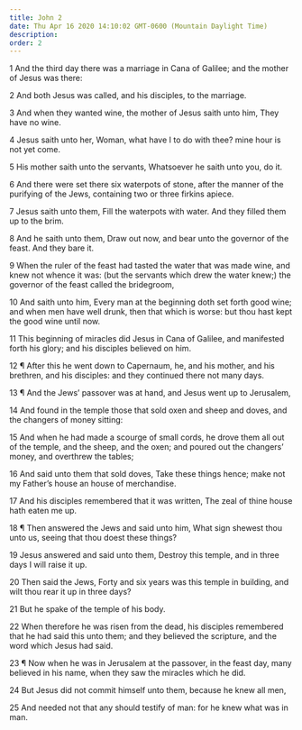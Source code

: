 ```yaml
---
title: John 2
date: Thu Apr 16 2020 14:10:02 GMT-0600 (Mountain Daylight Time)
description: 
order: 2
---
```


<p>
  1 And the third day there was a marriage in Cana of Galilee; and the mother of
  Jesus was there:
</p>
<p>2 And both Jesus was called, and his disciples, to the marriage.</p>
<p>
  3 And when they wanted wine, the mother of Jesus saith unto him, They have no
  wine.
</p>
<p>
  4 Jesus saith unto her, Woman, what have I to do with thee? mine hour is not
  yet come.
</p>
<p>
  5 His mother saith unto the servants, Whatsoever he saith unto you, do it.
</p>
<p>
  6 And there were set there six waterpots of stone, after the manner of the
  purifying of the Jews, containing two or three firkins apiece.
</p>
<p>
  7 Jesus saith unto them, Fill the waterpots with water. And they filled them
  up to the brim.
</p>
<p>
  8 And he saith unto them, Draw out now, and bear unto the governor of the
  feast. And they bare it.
</p>
<p>
  9 When the ruler of the feast had tasted the water that was made wine, and
  knew not whence it was: (but the servants which drew the water knew;) the
  governor of the feast called the bridegroom,
</p>
<p>
  10 And saith unto him, Every man at the beginning doth set forth good wine;
  and when men have well drunk, then that which is worse: but thou hast kept the
  good wine until now.
</p>
<p>
  11 This beginning of miracles did Jesus in Cana of Galilee, and manifested
  forth his glory; and his disciples believed on him.
</p>
<p>
  12 &#xB6; After this he went down to Capernaum, he, and his mother, and his
  brethren, and his disciples: and they continued there not many days.
</p>
<p>
  13 &#xB6; And the Jews&#x2019; passover was at hand, and Jesus went up to
  Jerusalem,
</p>
<p>
  14 And found in the temple those that sold oxen and sheep and doves, and the
  changers of money sitting:
</p>
<p>
  15 And when he had made a scourge of small cords, he drove them all out of the
  temple, and the sheep, and the oxen; and poured out the changers&#x2019;
  money, and overthrew the tables;
</p>
<p>
  16 And said unto them that sold doves, Take these things hence; make not my
  Father&#x2019;s house an house of merchandise.
</p>
<p>
  17 And his disciples remembered that it was written, The zeal of thine house
  hath eaten me up.
</p>
<p>
  18 &#xB6; Then answered the Jews and said unto him, What sign shewest thou
  unto us, seeing that thou doest these things?
</p>
<p>
  19 Jesus answered and said unto them, Destroy this temple, and in three days I
  will raise it up.
</p>
<span></span>
<p>
  20 Then said the Jews, Forty and six years was this temple in building, and
  wilt thou rear it up in three days?
</p>
<p>21 But he spake of the temple of his body.</p>
<p>
  22 When therefore he was risen from the dead, his disciples remembered that he
  had said this unto them; and they believed the scripture, and the word which
  Jesus had said.
</p>
<p>
  23 &#xB6; Now when he was in Jerusalem at the passover, in the feast day, many
  believed in his name, when they saw the miracles which he did.
</p>
<p>24 But Jesus did not commit himself unto them, because he knew all men,</p>
<p>
  25 And needed not that any should testify of man: for he knew what was in man.
</p>
